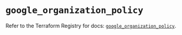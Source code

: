 # `google_organization_policy`

Refer to the Terraform Registry for docs: [`google_organization_policy`](https://registry.terraform.io/providers/hashicorp/google/6.48.0/docs/resources/organization_policy).
